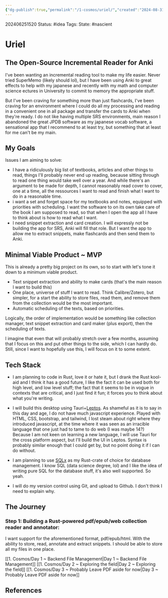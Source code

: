 ```yaml
---
{"dg-publish":true,"permalink":"/1-cosmos/uriel/","created":"2024-08-31T23:47:14.185-04:00","updated":"2024-07-02T15:20:00.255-04:00"}
---
```



202406251520
Status: #idea
Tags: 
State: #nascient
# Uriel
## The Open-Source Incremental Reader for Anki
I've been wanting an incremental reading tool to make my life easier. Never tried SuperMemo (likely should lol), but I have been using Anki to great effects to help with my japanese and recently with my math and computer science ectures in University to commit to memory the appropriate stuff.

But I've been craving for something more than just flashcards, I've been craving for an environment where I could do all my processing and reading in a convenient one in all package and transfer the cards to Anki when they're ready. I do not like having multiple SRS environments, main reason I abandoned the great JPDB software as my japanese vocab software, a sensational app that I recommend to at least try, but something that at least for me can't be my main.
## My Goals
Issues I am aiming to solve:
- I have a ridiculously big list of textbooks, articles and other things to read, things I'll probably never end up reading, because sitting through to read one thing would take well over a year. And while there's an argument to be made for depth, I cannot reasonably read cover to cover, one at a time, all the ressources I want to read and finish what I want to do in a reasonable time.
- i want a set and forget space for my textbooks and notes, equipped with priorities with scheduling. I want the software to on its own take care of the book I am supposed to read, so that when I open the app all I have to think about is how to read what I want.
- I need snippet extraction and card creation. I will expressly not be building the app for SRS, Anki will fill that role. But I want the app to allow me to extract snippets, make flashcards and then send them to Anki.

## Minimal Viable Product ~ MVP
This is already a pretty big project on its own, so to start with let's tone it down to a minimum viable product. 
- Text snippet extraction and ability to make cards (that's the main reason I want to build this)
- One place, universe of stuff I want to read. Think Calibre/Zotero, but simpler, for a start the ability to store files, read them, and remove them from the collection would be the most important.
- Automatic scheduling of the texts, based on priorities.

Logically, the order of implementation would be something like collection manager, text snippet extraction and card maker (plus export), then the scheduling of texts. 

I imagine that even that will probably stretch over a few months, assuming that I focus on this and put other things to the side, which I can hardly do. Still, since I want to hopefully use this, I will focus on it to some extent.

## Tech Stack
- I am planning to code in Rust, love it or hate it, but I drank the Rust kool-aid and I think it has a good future, I like the fact it can be used both for high level, and low level stuff; the fact that it seems to be in vogue in contexts that are critical, and I just find it fun; it forces you to think about what you're writing.

- I will build this desktop using Tauri+[Leptos](https://book.leptos.dev/). As shameful as it is to say in this day and age, I do not have much javascript experience. Played with HTML, CSS, bootstrap, and tailwind, I lost steam about right where they introduced javascript, at the time where it was seen as an irracible language that one just had to tame to do web (I was maybe 14?) Because I am not keen on learning a new language, I will use Tauri for the cross platform aspect, but I'll build the UI in Leptos. Syntax is probably similar enough that I could get by, but no point doing it if I can do without.

- I am planning to use [SQLx](https://docs.rs/sqlx/latest/sqlx/) as my Rust-crate of choice for database management. I know SQL (data science degree, lol) and I like the idea of writing pure SQL for the database stuff, it's also well supported. So yeah.

- I will do my version control using Git, and upload to Github. I don't think I need to explain why.

## The Journey
### Step 1: Building a Rust-powered pdf/epub/web collection reader and annotator:
I want support for the aforementioned format, pdf/epub/html. With the ability to store, read, annotate and extract snippets. I should be able to store all my files in one place.

[[1. Cosmos/Day 1 ~ Backend File Management\|Day 1 ~ Backend File Management]]
[[1. Cosmos/Day 2 ~ Exploring the field\|Day 2 ~ Exploring the field]]
[[1. Cosmos/Day 3 ~ Probably Leave PDF aside for now\|Day 3 ~ Probably Leave PDF aside for now]]
## References
